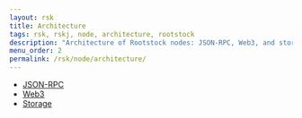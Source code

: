 ```yaml
---
layout: rsk
title: Architecture
tags: rsk, rskj, node, architecture, rootstock
description: "Architecture of Rootstock nodes: JSON-RPC, Web3, and storage."
menu_order: 2
permalink: /rsk/node/architecture/
---
```


<ul>
  <li><a href="https://dev.rootstock.io/rsk/node/architecture/json-rpc/">JSON-RPC</a></li>
  <li><a href="https://web3js.readthedocs.io/en/v1.2.0/" target="_blank">Web3</a></li>
  <li><a href="https://blog.rsk.co/noticia/towards-higher-onchain-scalability-with-the-unitrie/" target="_blank">Storage</a></li>
</ul>
